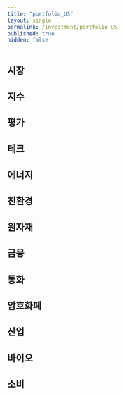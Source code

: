 ```yaml
---
title: "portfolio_US"
layout: single
permalink: /investment/portfolio_US
published: true
hidden: false
---
```


<head>
  <base target="_blank">
</head>

## 시장

<script type="text/javascript" src="https://s3.tradingview.com/external-embedding/embed-widget-market-quotes.js" async>
{
  "width": "600",
  "height": "500",
  "symbolsGroups": [
    {
      "symbols": [
        {"name": "AMEX:VT",   "displayName": "VT   | 전세계"        },
        {"name": "AMEX:EDC",  "displayName": "EDC  | 신흥   | +3X" },
        {"name": "AMEX:EDZ",  "displayName": "EDZ  | 신흥   | -3X" },
        {"name": "AMEX:INDL", "displayName": "INDL | 인도   | +3X" },
        {"name": "AMEX:RUSL", "displayName": "RUSL | 러시아  | +2X" },
        {"name": "AMEX:YINN", "displayName": "YINN | 중국   | +3X" },
        {"name": "AMEX:YANG", "displayName": "YANG | 중국   | -3X" },
        {"name": "AMEX:KORU", "displayName": "KORU | 한국   | +3X" },
        {"name": "AMEX:MEXX", "displayName": "MEXX | 멕시코  | +3X" },
        {"name": "AMEX:UBR",  "displayName": "UBR  | 브라질  | +2X" },
        {"name": "AMEX:BZQ",  "displayName": "BZQ  | 브라질  | -2X" },
        {"name": "AMEX:EURL", "displayName": "EURL | 유럽   | +3X" },
        {"name": "AMEX:EFO",  "displayName": "EFO  | EAFE  | +2X" },
        {"name": "AMEX:EFU",  "displayName": "EFU  | EAFE  | -2X" }
      ]
    }
  ],
  "showSymbolLogo": false,
  "colorTheme": "dark",
  "isTransparent": false,
  "locale": "en"
}
</script>

## 지수

<script type="text/javascript" src="https://s3.tradingview.com/external-embedding/embed-widget-market-quotes.js" async>
{
  "width": "600",
  "height": "500",
  "symbolsGroups": [
    {
      "symbols": [
        {"name": "AMEX:UDOW",     "displayName": "UDOW | 다우존스  | +3X" },
        {"name": "AMEX:SDOW",     "displayName": "SDOW | 다우존스  | -3X" },
        {"name": "NASDAQ:TQQQ",   "displayName": "TQQQ | 나스닥    | +3X" },
        {"name": "NASDAQ:SQQQ",   "displayName": "SQQQ | 나스닥    | -3X" },
        {"name": "AMEX:UPRO",     "displayName": "UPRO | S&P500  | +3X" },
        {"name": "AMEX:SPXU",     "displayName": "SPXU | S&P500  | -3X" },
        {"name": "AMEX:URTY",     "displayName": "URTY | 러셀2000 | +3X" },
        {"name": "AMEX:SRTY",     "displayName": "SRTY | 러셀2000 | -3X" },
        {"name": "AMEX:TNA",      "displayName": "TNA  | 소형     | +3X" },
        {"name": "AMEX:TZA",      "displayName": "TZA  | 소형     | -3X" },
        {"name": "AMEX:SVXY",     "displayName": "SVXY | VIX     | -X"  },
        {"name": "AMEX:UVXY",     "displayName": "UVXY | VIX     | +X"  }
      ]
    }
  ],
  "showSymbolLogo": false,
  "colorTheme": "dark",
  "isTransparent": false,
  "locale": "en"
}
</script>

## 평가

<script type="text/javascript" src="https://s3.tradingview.com/external-embedding/embed-widget-market-quotes.js" async>
{
  "width": "600",
  "height": "450",
  "symbolsGroups": [
    {
      "symbols": [
        {"name": "AMEX:HIBL",   "displayName": "HIBL | S&P500 하이 베타 | +3X"         },
        {"name": "AMEX:HIBS",   "displayName": "HIBS | S&P500 하이 베타 | -3X"         },
        {"name": "AMEX:ARKK",   "displayName": "ARKK | 혁신            | +X"          },
        {"name": "NASDAQ:SARK", "displayName": "SARK | 혁신            | -X"          },
        {"name": "AMEX:IWF",    "displayName": "IWF  | 성장            | 대형"         },
        {"name": "AMEX:USMV",   "displayName": "USMV | 성장            | 저변동"        },
        {"name": "AMEX:AVUS",   "displayName": "AVUS | 가치            | 종합"         },
        {"name": "AMEX:VTV",    "displayName": "VTV  | 가치            | 대형"         },
        {"name": "AMEX:SWAN",   "displayName": "SWAN | 방어            | 채권+옵션"     },
        {"name": "AMEX:DMRL",   "displayName": "DMRL | 방어            | 주식+채권+현금" },
        {"name": "AMEX:NTSX",   "displayName": "NTSX | 방어            | 주식+채권"     }
      ]
    }
  ],
  "showSymbolLogo": false,
  "colorTheme": "dark",
  "isTransparent": false,
  "locale": "en"
}
</script>

## 테크

<script type="text/javascript" src="https://s3.tradingview.com/external-embedding/embed-widget-market-quotes.js" async>
{
  "width": "600",
  "height": "450",
  "symbolsGroups": [
    {
      "symbols": [
        {"name": "AMEX:TECL",     "displayName": "TECL | 테크   | +3X"    },
        {"name": "AMEX:TECS",     "displayName": "TECS | 테크   | -3X"    },
        {"name": "AMEX:FNGU",     "displayName": "FNGU | FANG  | +3X"    },
        {"name": "AMEX:FNGD",     "displayName": "FNGD | FANG  | -3X"    },
        {"name": "AMEX:SOXL",     "displayName": "SOXL | 반도체  | +3X"   },
        {"name": "AMEX:SOXS",     "displayName": "SOXS | 반도체  | -3X"   },
        {"name": "AMEX:UBOT",     "displayName": "UBOT | 로봇/AI"         },
        {"name": "AMEX:XLC",      "displayName": "XLC  | 통신"            },
        {"name": "AMEX:KARS",     "displayName": "KARS | 미래차 | 종합"    },
        {"name": "NASDAQ:DRIV",   "displayName": "DRIV | 미래차 | 자율주행" },
        {"name": "AMEX:METV",     "displayName": "METV | 메타버스"         }
      ]
    }
  ],
  "showSymbolLogo": false,
  "colorTheme": "dark",
  "isTransparent": false,
  "locale": "en"
}
</script>

## 에너지

<script type="text/javascript" src="https://s3.tradingview.com/external-embedding/embed-widget-market-quotes.js" async>
{
  "width": "600",
  "height": "450",
  "symbolsGroups": [
    {
      "symbols": [
        {"name": "AMEX:GUSH",   "displayName": "GUSH | 석유/가스 | +2X" },
        {"name": "AMEX:DRIP",   "displayName": "DRIP | 석유/가스 | -2X" },
        {"name": "AMEX:UCO",    "displayName": "UCO  | 석유     | +2X" },
        {"name": "AMEX:SCO",    "displayName": "SCO  | 석유     | -2X" },
        {"name": "AMEX:NRGU",   "displayName": "NRGU | 석유 업체 | +3X" },
        {"name": "AMEX:NRGD",   "displayName": "NRGD | 석유 업체 | -3X" },
        {"name": "AMEX:BOIL",   "displayName": "BOIL | 가스     | +2X" },
        {"name": "AMEX:KOLD",   "displayName": "KOLD | 가스     | -2X" },
        {"name": "AMEX:ERX",    "displayName": "ERX  | 에너지    | +2X" },
        {"name": "AMEX:ERY",    "displayName": "ERY  | 에너지    | -2X" },
        {"name": "AMEX:PXE",    "displayName": "PXE  | 에너지 생산"      },
        {"name": "AMEX:UPW",    "displayName": "UPW  | 유티릴티  | +2X" },
        {"name": "AMEX:SDP",    "displayName": "SDP  | 유티릴티  | -2X" }
      ]
    }
  ],
  "showSymbolLogo": false,
  "colorTheme": "dark",
  "isTransparent": false,
  "locale": "en"
}
</script>

## 친환경

<script type="text/javascript" src="https://s3.tradingview.com/external-embedding/embed-widget-market-quotes.js" async>
{
  "width": "600",
  "height": "450",
  "symbolsGroups": [
    {
      "symbols": [
        {"name": "NASDAQ:ICLN",     "displayName": "ICLN | 종합   | 세계"   },
        {"name": "NASDAQ:QCLN",     "displayName": "QCLN | 종합   | 미국"   },
        {"name": "AMEX:TAN",        "displayName": "TAN  | 에너지 | 태양"   },
        {"name": "AMEX:FAN",        "displayName": "FAN  | 에너지 | 풍력"   },
        {"name": "NASDAQ:PHO",      "displayName": "PHO  | 에너지 | 수자원" },
        {"name": "NASDAQ:HYDR",     "displayName": "HYDR | 에너지 | 수소"   },
        {"name": "AMEX:CRBN",       "displayName": "CRBN | 탄소   | 저탄소" },
        {"name": "AMEX:KRBN",       "displayName": "KRBN | 탄소   | 배출권" },
        {"name": "AMEX:LIT",        "displayName": "LIT  | 배터리 | 리튬"   },
        {"name": "NASDAQ:GRID",     "displayName": "GRID | 배터리 | 그리드" }
      ]
    }
  ],
  "showSymbolLogo": false,
  "colorTheme": "dark",
  "isTransparent": false,
  "locale": "en"
}
</script>

## 원자재

<script type="text/javascript" src="https://s3.tradingview.com/external-embedding/embed-widget-market-quotes.js" async>
{
  "width": "600",
  "height": "450",
  "symbolsGroups": [
    {
      "symbols": [
        {"name": "AMEX:UGL",     "displayName": "UGL  | 금   | +2X" },
        {"name": "AMEX:GLL",     "displayName": "GLL  | 금   | -2X" },
        {"name": "AMEX:NUGT",    "displayName": "NUGT | 금광 | +2X" },
        {"name": "AMEX:DUST",    "displayName": "DUST | 금광 | -2X" },
        {"name": "AMEX:AGQ",     "displayName": "AGQ  | 은   | +2X" },
        {"name": "AMEX:ZSL",     "displayName": "ZSL  | 은   | -2X" },
        {"name": "AMEX:JJT",     "displayName": "JJT  | 주석"       },
        {"name": "AMEX:LD",      "displayName": "LD   | 납"         },
        {"name": "AMEX:URNM",    "displayName": "URNM | 우라늄"      },
        {"name": "AMEX:REMX",    "displayName": "REMX | 희토류"      },
        {"name": "AMEX:JO",      "displayName": "JO   | 커피"       }
      ]
    }
  ],
  "showSymbolLogo": false,
  "colorTheme": "dark",
  "isTransparent": false,
  "locale": "en"
}
</script>

## 금융

<script type="text/javascript" src="https://s3.tradingview.com/external-embedding/embed-widget-market-quotes.js" async>
{
  "width": "600",
  "height": "350",
  "symbolsGroups": [
    {
      "symbols": [
        {"name": "AMEX:FAS",        "displayName": "FAS  | 금융    | +3X" },
        {"name": "AMEX:FAX",        "displayName": "FAX  | 금융    | -3X" },
        {"name": "AMEX:BNKU",       "displayName": "BNKU | 대형은행 | +3X" },
        {"name": "AMEX:BNKD",       "displayName": "BNKD | 대형은행 | -3X" },
        {"name": "AMEX:DPST",       "displayName": "DPST | 지역은행 | +3X" },
        {"name": "AMEX:IPO",        "displayName": "IPO  | IPO"          },
        {"name": "NASDAQ:FINX",     "displayName": "FINX | 핀테크"         },
        {"name": "AMEX:ARKF",       "displayName": "ARKF | 핀테크"         }
      ]
    }
  ],
  "showSymbolLogo": false,
  "colorTheme": "dark",
  "isTransparent": false,
  "locale": "en"
}
</script>

## 통화

<script type="text/javascript" src="https://s3.tradingview.com/external-embedding/embed-widget-market-quotes.js" async>
{
  "width": "600",
  "height": "450",
  "symbolsGroups": [
    {
      "symbols": [
        {"name": "AMEX:TMF",     "displayName": "TMF | 채권(20y) | +3X"   },
        {"name": "AMEX:TMV",     "displayName": "TMV | 채권(20y) | -3X"   },
        {"name": "AMEX:TYD",     "displayName": "TYD | 채권(10y) | +3X"   },
        {"name": "AMEX:TYO",     "displayName": "TYO | 채권(10y) | -3X"   },
        {"name": "AMEX:DBV",     "displayName": "DBV | 외환      | G10"   },
        {"name": "AMEX:FXE",     "displayName": "FXE | 외환      | 유로"   },
        {"name": "AMEX:FXC",     "displayName": "FXC | 외환      | 캐나다" },
        {"name": "AMEX:FXB",     "displayName": "FXB | 외환      | 영국"   },
        {"name": "AMEX:FXF",     "displayName": "FXF | 외환      | 스위스" },
        {"name": "AMEX:FXA",     "displayName": "FXA | 외환      | 호주"   },
        {"name": "AMEX:FXY",     "displayName": "FXY | 외환      | 일본"   }
      ]
    }
  ],
  "showSymbolLogo": false,
  "colorTheme": "dark",
  "isTransparent": false,
  "locale": "en"
}
</script>

## 암호화폐

<script type="text/javascript" src="https://s3.tradingview.com/external-embedding/embed-widget-market-quotes.js" async>
{
  "width": "600",
  "height": "300",
  "symbolsGroups": [
    {
      "symbols": [
        {"name": "AMEX:BITO",     "displayName": "BITO | 비트코인"     },
        {"name": "AMEX:BITQ",     "displayName": "BITQ | 암호화폐 기업" },
        {"name": "AMEX:BLOK",     "displayName": "BLOK | 블록체인 기업" },
        {"name": "NASDAQ:BLCN",   "displayName": "BLCN | 블록체인 기업" },
        {"name": "NASDAQ:LEGR",   "displayName": "LEGR | 블록체인 기업" },
        {"name": "NASDAQ:BKCH",   "displayName": "BKCH | 블록체인 기업" }
      ]
    }
  ],
  "showSymbolLogo": false,
  "colorTheme": "dark",
  "isTransparent": false,
  "locale": "en"
}
</script>

## 산업

<script type="text/javascript" src="https://s3.tradingview.com/external-embedding/embed-widget-market-quotes.js" async>
{
  "width": "600",
  "height": "450",
  "symbolsGroups": [
    {
      "symbols": [
        {"name": "AMEX:ARKX",     "displayName": "ARKX | 항공/우주"       },
        {"name": "AMEX:JETS",     "displayName": "JETS | 항공/세계"       },
        {"name": "AMEX:DFEN",     "displayName": "DFEN | 항공/국방 | +3X" },
        {"name": "AMEX:DUSL",     "displayName": "DUSL | 산업     | +3X" },
        {"name": "AMEX:PAVE",     "displayName": "PAVE | 인프라"          },
        {"name": "AMEX:NAIL",     "displayName": "NAIL | 건축     | +3X" },
        {"name": "AMEX:DRN",      "displayName": "DRN  | 부동산    | +3X" },
        {"name": "AMEX:DRV",      "displayName": "DRV  | 부동산    | -3X" },
        {"name": "AMEX:TPOR",     "displayName": "TPOR | 운송     | +3X" },
        {"name": "AMEX:BDRY",     "displayName": "BDRY | 벌크 화물"       }
      ]
    }
  ],
  "showSymbolLogo": false,
  "colorTheme": "dark",
  "isTransparent": false,
  "locale": "en"
}
</script>

## 바이오

<script type="text/javascript" src="https://s3.tradingview.com/external-embedding/embed-widget-market-quotes.js" async>
{
  "width": "600",
  "height": "300",
  "symbolsGroups": [
    {
      "symbols": [
        {"name": "AMEX:LABU",     "displayName": "LABU | 바이오   | +3X" },
        {"name": "AMEX:LABD",     "displayName": "LABD | 바이오   | -3X" },
        {"name": "AMEX:PILL",     "displayName": "PILL | 제약    | +3X" },
        {"name": "AMEX:CURE",     "displayName": "CURE | 헬스케어 | +3X" },
        {"name": "AMEX:ARKG",     "displayName": "ARKG | 유전공학"       }
      ]
    }
  ],
  "showSymbolLogo": false,
  "colorTheme": "dark",
  "isTransparent": false,
  "locale": "en"
}
</script>


## 소비

<script type="text/javascript" src="https://s3.tradingview.com/external-embedding/embed-widget-market-quotes.js" async>
{
  "width": "600",
  "height": "350",
  "symbolsGroups": [
    {
      "symbols": [
        {"name": "AMEX:RETL",     "displayName": "RETL | 생필품    | +3X" },
        {"name": "AMEX:XLP",      "displayName": "XLP  | 필수소비재"       },
        {"name": "AMEX:WANT",     "displayName": "WANT | 자유소비재 | +3X" },
        {"name": "AMEX:LUXE",     "displayName": "LUXE | 명품"            },
        {"name": "AMEX:IYC",      "displayName": "IYC  | 소비자 서비스"     },
        {"name": "AMEX:UGE",      "displayName": "UGE  | 소비재 | +2X"    },
        {"name": "AMEX:SZK",      "displayName": "SZK  | 소비재 | -2X"    },
        {"name": "NASDAQ:ESPO",   "displayName": "ESPO | 게임"            }
      ]
    }
  ],
  "showSymbolLogo": false,
  "colorTheme": "dark",
  "isTransparent": false,
  "locale": "en"
}
</script>
